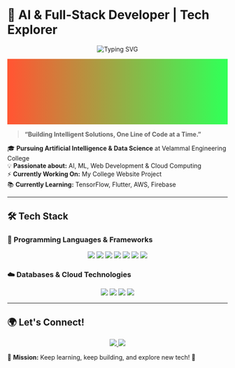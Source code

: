 # 🚀 AI & Full-Stack Developer | Tech Explorer  

<p align="center">
  <img src="https://readme-typing-svg.herokuapp.com?font=Fira+Code&weight=600&size=30&pause=1000&color=FF5733&center=true&vCenter=true&width=600&lines=I+am+Deepak+S.;Welcome+to+my+GitHub+page!" alt="Typing SVG" />
</p>

<p align="center">
  <svg width="100%" height="150">
    <defs>
      <linearGradient id="grad1" x1="0%" y1="0%" x2="100%" y2="0%">
        <stop offset="0%" style="stop-color:#FF5733;stop-opacity:1">
          <animate attributeName="offset" values="0;1;0" dur="5s" repeatCount="indefinite" />
        </stop>
        <stop offset="100%" style="stop-color:#33FF57;stop-opacity:1">
          <animate attributeName="offset" values="1;0;1" dur="5s" repeatCount="indefinite" />
        </stop>
      </linearGradient>
    </defs>
    <rect width="100%" height="150" fill="url(#grad1)" />
  </svg>
</p>

> **“Building Intelligent Solutions, One Line of Code at a Time.”**

🎓 **Pursuing Artificial Intelligence & Data Science** at Velammal Engineering College  
💡 **Passionate about:** AI, ML, Web Development & Cloud Computing  
⚡ **Currently Working On:** My College Website Project  
📚 **Currently Learning:** TensorFlow, Flutter, AWS, Firebase  

---

## 🛠 Tech Stack  
### 🚀 Programming Languages & Frameworks  
<p align="center">
  <img src="https://img.shields.io/badge/Python-3776AB?style=for-the-badge&logo=python&logoColor=white" />
  <img src="https://img.shields.io/badge/C-00599C?style=for-the-badge&logo=c&logoColor=white" />
  <img src="https://img.shields.io/badge/C++-00599C?style=for-the-badge&logo=c%2B%2B&logoColor=white" />
  <img src="https://img.shields.io/badge/JavaScript-F7DF1E?style=for-the-badge&logo=javascript&logoColor=black" />
  <img src="https://img.shields.io/badge/Node.js-339933?style=for-the-badge&logo=node.js&logoColor=white" />
  <img src="https://img.shields.io/badge/React-61DAFB?style=for-the-badge&logo=react&logoColor=black" />
  <img src="https://img.shields.io/badge/Flask-000000?style=for-the-badge&logo=flask&logoColor=white" />
</p>

### ☁️ Databases & Cloud Technologies  
<p align="center">
  <img src="https://img.shields.io/badge/MongoDB-47A248?style=for-the-badge&logo=mongodb&logoColor=white" />
  <img src="https://img.shields.io/badge/MySQL-4479A1?style=for-the-badge&logo=mysql&logoColor=white" />
  <img src="https://img.shields.io/badge/AWS-FF9900?style=for-the-badge&logo=amazonaws&logoColor=white" />
  <img src="https://img.shields.io/badge/Firebase-FFCA28?style=for-the-badge&logo=firebase&logoColor=black" />
</p>

---

## 🌍 Let's Connect!  
<p align="center">
  <a href="https://www.linkedin.com/in/deepak-saminathan/" target="_blank">
    <img src="https://img.shields.io/badge/LinkedIn-0A66C2?style=for-the-badge&logo=linkedin&logoColor=white" />
  </a>
  <a href="https://www.instagram.com/d.pak_07/" target="_blank">
    <img src="https://img.shields.io/badge/Instagram-E4405F?style=for-the-badge&logo=instagram&logoColor=white" />
  </a>
</p>

🎯 **Mission:** Keep learning, keep building, and explore new tech! 🚀
